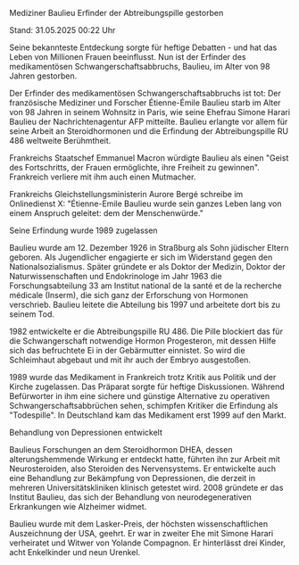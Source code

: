 
Mediziner Baulieu
Erfinder der Abtreibungspille gestorben


Stand: 31.05.2025 00:22 Uhr


Seine bekannteste Entdeckung sorgte für heftige Debatten - und hat das Leben von Millionen Frauen beeinflusst. Nun ist der Erfinder des medikamentösen Schwangerschaftsabbruchs, Baulieu, im Alter von 98 Jahren gestorben.



Der Erfinder des medikamentösen Schwangerschaftsabbruchs ist tot: Der französische Mediziner und Forscher Étienne-Émile Baulieu starb im Alter von 98 Jahren in seinem Wohnsitz in Paris, wie seine Ehefrau Simone Harari Baulieu der Nachrichtenagentur AFP mitteilte. Baulieu erlangte vor allem für seine Arbeit an Steroidhormonen und die Erfindung der Abtreibungspille RU 486 weltweite Berühmtheit. 


Frankreichs Staatschef Emmanuel Macron würdigte Baulieu als einen "Geist des Fortschritts, der Frauen ermöglichte, ihre Freiheit zu gewinnen". Frankreich verliere mit ihm auch einen Mutmacher.


Frankreichs Gleichstellungsministerin Aurore Bergé schreibe im Onlinedienst X: "Étienne-Emile Baulieu wurde sein ganzes Leben lang von einem Anspruch geleitet: dem der Menschenwürde."

Seine Erfindung wurde 1989 zugelassen


Baulieu wurde am 12. Dezember 1926 in Straßburg als Sohn jüdischer Eltern geboren. Als Jugendlicher engagierte er sich im Widerstand gegen den Nationalsozialismus. Später gründete er als Doktor der Medizin, Doktor der Naturwissenschaften und Endokrinologe im Jahr 1963 die Forschungsabteilung 33 am Institut national de la santé et de la recherche médicale (Inserm), die sich ganz der Erforschung von Hormonen verschrieb. Baulieu leitete die Abteilung bis 1997 und arbeitete dort bis zu seinem Tod.


1982 entwickelte er die Abtreibungspille RU 486. Die Pille blockiert das für die Schwangerschaft notwendige Hormon Progesteron, mit dessen Hilfe sich das befruchtete Ei in der Gebärmutter einnistet. So wird die Schleimhaut abgebaut und mit ihr auch der Embryo ausgestoßen.


1989 wurde das Medikament in Frankreich trotz Kritik aus Politik und der Kirche zugelassen. Das Präparat sorgte für heftige Diskussionen. Während Befürworter in ihm eine sichere und günstige Alternative zu operativen Schwangerschaftsabbrüchen sehen, schimpfen Kritiker die Erfindung als "Todespille". In Deutschland kam das Medikament erst 1999 auf den Markt.

Behandlung von Depressionen entwickelt


Baulieus Forschungen an dem Steroidhormon DHEA, dessen alterungshemmende Wirkung er entdeckt hatte, führten ihn zur Arbeit mit Neurosteroiden, also Steroiden des Nervensystems. Er entwickelte auch eine Behandlung zur Bekämpfung von Depressionen, die derzeit in mehreren Universitätskliniken klinisch getestet wird. 2008 gründete er das Institut Baulieu, das sich der Behandlung von neurodegenerativen Erkrankungen wie Alzheimer widmet. 


Baulieu wurde mit dem Lasker-Preis, der höchsten wissenschaftlichen Auszeichnung der USA, geehrt. Er war in zweiter Ehe mit Simone Harari verheiratet und Witwer von Yolande Compagnon. Er hinterlässt drei Kinder, acht Enkelkinder und neun Urenkel.

